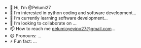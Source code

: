 - 👋 Hi, I’m @Pelumi27
- 👀 I’m interested in python coding and software development...
- 🌱 I’m currently learning software development...
- 💞️ I’m looking to collaborate on ...
- 📫 How to reach me pelumioyeyipo27@gmail.com...
- 😄 Pronouns: ...
- ⚡ Fun fact: ...

<!---
Pelumi27/Pelumi27 is a ✨ special ✨ repository because its `README.md` (this file) appears on your GitHub profile.
You can click the Preview link to take a look at your changes.
--->
